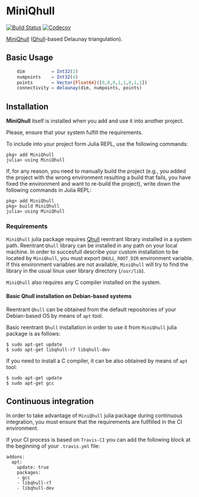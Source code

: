 # MiniQhull

[![Build Status](https://travis-ci.com/gridap/MiniQhull.jl.svg?branch=master)](https://travis-ci.com/gridap/MiniQhull.jl)
[![Codecov](https://codecov.io/gh/gridap/MiniQhull.jl/branch/master/graph/badge.svg)](https://codecov.io/gh/gridap/MiniQhull.jl)

[MiniQhull](https://github.com/gridap/MiniQhull.jl) ([Qhull](http://www.qhull.org/)-based Delaunay triangulation).

## Basic Usage

```julia
    dim          = Int32(2)
    numpoints    = Int32(4)
    points       = Vector{Float64}([0,0,0,1,1,0,1,1])
    connectivity = delaunay(dim, numpoints, points)
```

## Installation

**MiniQhull** itself is installed when you add and use it into another project.

Please, ensure that your system fulfill the requirements.

To include into your project form Julia REPL, use the following commands:

```
pkg> add MiniQhull
julia> using MiniQhull
```

If, for any reason, you need to manually build the project (e.g., you added the project with the wrong environment resulting a build that fails, you have fixed the environment and want to re-build the project), write down the following commands in Julia REPL:
```
pkg> add MiniQhull
pkg> build MiniQhull
julia> using MiniQhull
```

### Requirements

`MiniQhull` julia package requires [Qhull](http://www.qhull.org/) reentrant library installed in a system path. Reentrant `Qhull` library can be installed in any path on your local machine. In order to succesfull describe your custom installation to be located by `MiniQhull`, you must export `QHULL_ROOT_DIR` environment variable. If this environment variables are not available, `MiniQhull` will try to find the library in the usual linux user library directory (`/usr/lib`).

`MiniQhull` also requires any C compiler installed on the system.


#### Basic Qhull installation on Debian-based systems

Reentrant `Qhull` can be obtained from the default repositories of your Debian-based OS by means of `apt` tool.

Basic reentrant `Qhull` installation in order to use it from `MiniQhull` julia package is as follows:

```
$ sudo apt-get update
$ sudo apt-get libqhull-r7 libqhull-dev
```

If you need to install a C compiler, it can be also obtained by means of `apt` tool:
```
$ sudo apt-get update
$ sudo apt-get gcc
```

## Continuous integration

In order to take advantage of `MiniQhull` julia package during continuous integration, you must ensure that the requirements are fullfilled in the CI environment.

If your CI process is based on `Travis-CI` you can add the following block at the beginning of your `.travis.yml` file:

```
addons:
  apt:
    update: true
    packages:
    - gcc
    - libqhull-r7
    - libqhull-dev
```

